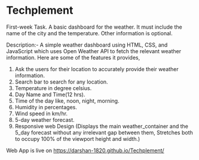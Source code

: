 # Techplement
First-week Task.
A basic dashboard for the weather. It must include the name of the city and the temperature. Other information is optional.

Description:-
A simple weather dashboard using HTML, CSS, and JavaScript which uses Open Weather API to fetch the relevant weather information. 
Here are some of the features it provides,
1. Ask the users for their location to accurately provide their weather information.
2. Search bar to search for any location.
3. Temperature in degree celsius.
4. Day Name and Time(12 hrs).
5. Time of the day like, noon, night, morning.
6. Humidity in percentages.
7. Wind speed in km/hr.
8. 5-day weather forecast.
9. Responsive web Design (Displays the main weather_container and the 5_day forecast without any irrelevant gap between them, Stretches both to occupy 100% of the viewport height and width.)

Web App is live on https://darshan-1820.github.io/Techplement/

